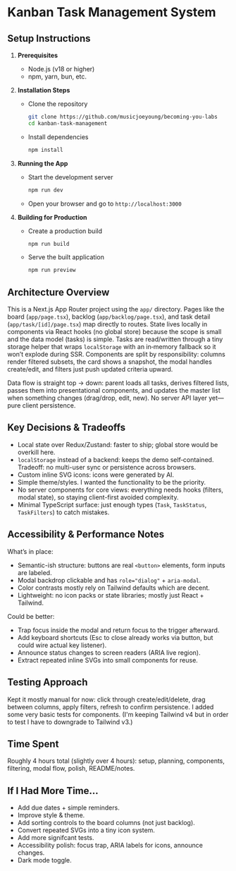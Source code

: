 # Kanban Task Management System

## Setup Instructions
1. **Prerequisites**
    - Node.js (v18 or higher)
    - npm, yarn, bun, etc.

2. **Installation Steps**
    - Clone the repository
      ```bash
      git clone https://github.com/musicjoeyoung/becoming-you-labs
      cd kanban-task-management
      ```
    - Install dependencies
      ```bash
      npm install
      ```

3. **Running the App**
    - Start the development server
      ```bash
      npm run dev
      ```
    - Open your browser and go to `http://localhost:3000`

4. **Building for Production**
    - Create a production build
      ```bash
      npm run build
      ```
    - Serve the built application
      ```bash
      npm run preview
      ```

## Architecture Overview
This is a Next.js App Router project using the `app/` directory. Pages like the board (`app/page.tsx`), backlog (`app/backlog/page.tsx`), and task detail (`app/task/[id]/page.tsx`) map directly to routes. State lives locally in components via React hooks (no global store) because the scope is small and the data model (tasks) is simple. Tasks are read/written through a tiny storage helper that wraps `localStorage` with an in‑memory fallback so it won’t explode during SSR. Components are split by responsibility: columns render filtered subsets, the card shows a snapshot, the modal handles create/edit, and filters just push updated criteria upward.

Data flow is straight top → down: parent loads all tasks, derives filtered lists, passes them into presentational components, and updates the master list when something changes (drag/drop, edit, new). No server API layer yet—pure client persistence.

## Key Decisions & Tradeoffs
* Local state over Redux/Zustand: faster to ship; global store would be overkill here.
* `localStorage` instead of a backend: keeps the demo self‑contained. Tradeoff: no multi-user sync or persistence across browsers.
* Custom inline SVG icons: icons were generated by AI. 
* Simple theme/styles. I wanted the functionality to be the priority.
* No server components for core views: everything needs hooks (filters, modal state), so staying client-first avoided complexity.
* Minimal TypeScript surface: just enough types (`Task`, `TaskStatus`, `TaskFilters`) to catch mistakes.

## Accessibility & Performance Notes
What’s in place:
* Semantic-ish structure: buttons are real `<button>` elements, form inputs are labeled.
* Modal backdrop clickable and has `role="dialog"` + `aria-modal`.
* Color contrasts mostly rely on Tailwind defaults which are decent.
* Lightweight: no icon packs or state libraries; mostly just React + Tailwind.

Could be better:
* Trap focus inside the modal and return focus to the trigger afterward.
* Add keyboard shortcuts (Esc to close already works via button, but could wire actual key listener).
* Announce status changes to screen readers (ARIA live region).
* Extract repeated inline SVGs into small components for reuse.

## Testing Approach
Kept it mostly manual for now: click through create/edit/delete, drag between columns, apply filters, refresh to confirm persistence. I added some very basic tests for components. (I'm keeping Tailwind v4 but in order to test I have to downgrade to Tailwind v3.)

## Time Spent
Roughly 4 hours total (slightly over 4 hours): setup, planning, components, filtering, modal flow, polish, README/notes.

## If I Had More Time...
* Add due dates + simple reminders.
* Improve style & theme.
* Add sorting controls to the board columns (not just backlog).
* Convert repeated SVGs into a tiny icon system.
* Add more signifcant tests.
* Accessibility polish: focus trap, ARIA labels for icons, announce changes.
* Dark mode toggle.